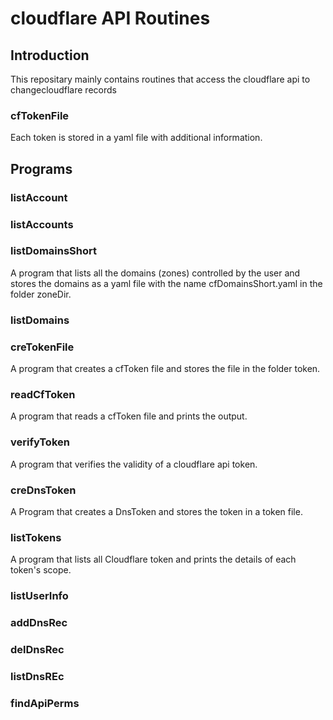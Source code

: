 # cloudflare API Routines
## Introduction
This repositary mainly contains routines that access the cloudflare api to changecloudflare records

### cfTokenFile

Each token is stored in a yaml file with additional information.  

## Programs

### listAccount

### listAccounts

### listDomainsShort

A program that lists all the domains (zones) controlled by the user and stores the domains as a yaml file 
with the name cfDomainsShort.yaml in the folder zoneDir.  

### listDomains

### creTokenFile

A program that creates a cfToken file and stores the file in the folder token.  

### readCfToken

A program that reads a cfToken file and prints the output.  

### verifyToken

A program that verifies the validity of a cloudflare api token.  

### creDnsToken

A Program that creates a DnsToken and stores the token in a token file.  

### listTokens

A program that lists all Cloudflare token and prints the details of each token's scope.  

### listUserInfo

### addDnsRec


### delDnsRec

### listDnsREc

### findApiPerms


